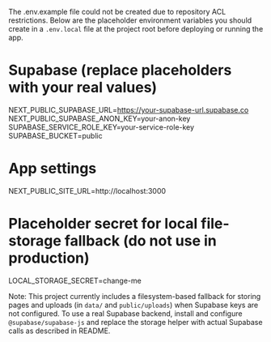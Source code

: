 The .env.example file could not be created due to repository ACL restrictions. Below are the placeholder environment variables you should create in a `.env.local` file at the project root before deploying or running the app.

# Supabase (replace placeholders with your real values)

NEXT_PUBLIC_SUPABASE_URL=https://your-supabase-url.supabase.co
NEXT_PUBLIC_SUPABASE_ANON_KEY=your-anon-key
SUPABASE_SERVICE_ROLE_KEY=your-service-role-key
SUPABASE_BUCKET=public

# App settings

NEXT_PUBLIC_SITE_URL=http://localhost:3000

# Placeholder secret for local file-storage fallback (do not use in production)

LOCAL_STORAGE_SECRET=change-me

Note: This project currently includes a filesystem-based fallback for storing pages and uploads (in `data/` and `public/uploads`) when Supabase keys are not configured. To use a real Supabase backend, install and configure `@supabase/supabase-js` and replace the storage helper with actual Supabase calls as described in README.
